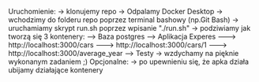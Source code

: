 Uruchomienie:
-> klonujemy repo
-> Odpalamy Docker Desktop
-> wchodzimy do folderu repo poprzez terminal bashowy (np.Git Bash)
-> uruchamiamy skrypt run.sh poprzez wpisanie "./run.sh"
-> podziwiamy jak tworzą się 3 kontenery:
--> Baza postgres
--> Aplikacja Experes
---> http://localhost:3000/cars
---> http://localhost:3000/cars/1
---> http://localhost:3000/average_year
--> Testy
-> wzdychamy na pięknie wykonanym zadaniem ;)
Opcjonalne:
-> po upewnieniu się, że apka działa ubijamy działające kontenery
